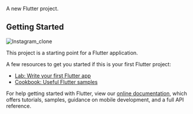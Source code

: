 
A new Flutter project.

## Getting Started

![Instagram_clone](https://user-images.githubusercontent.com/90029989/143776497-f2fe951a-0970-4d51-a45d-1194271bf13f.jpg)


This project is a starting point for a Flutter application.

A few resources to get you started if this is your first Flutter project:

- [Lab: Write your first Flutter app](https://flutter.dev/docs/get-started/codelab)
- [Cookbook: Useful Flutter samples](https://flutter.dev/docs/cookbook)

For help getting started with Flutter, view our
[online documentation](https://flutter.dev/docs), which offers tutorials,
samples, guidance on mobile development, and a full API reference.
